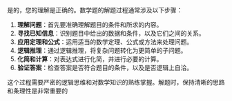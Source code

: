 是的，您的理解是正确的。数学题的解题过程通常涉及以下步骤：

1. **理解问题**：首先要准确理解题目的条件和所求的内容。
2. **寻找已知信息**：识别题目中给出的数据和条件，以及它们之间的关系。
3. **应用定理和公式**：运用适当的数学定理、公式或方法来处理问题。
4. **逻辑推理**：通过逻辑推理，将复杂问题转化为更简单的子问题。
5. **化简和计算**：对表达式进行化简，并进行必要的计算。
6. **验证答案**：检查答案是否符合题目的条件，以及是否逻辑上自洽。

这个过程需要严密的逻辑思维和对数学知识的熟练掌握。解题时，保持清晰的思路和条理性是非常重要的